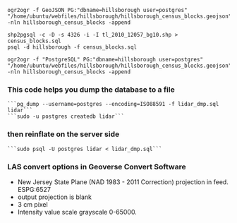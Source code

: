     ogr2ogr -f GeoJSON PG:"dbname=hillsborough user=postgres" "/home/ubuntu/webfiles/hillsborough/hillsborough_census_blocks.geojson" -nln hillsborough_census_blocks -append

    shp2pgsql -c -D -s 4326 -i -I tl_2010_12057_bg10.shp > census_blocks.sql
    psql -d hillsborough -f census_blocks.sql

    ogr2ogr -f "PostgreSQL" PG:"dbname=hillsborough user=postgres" "/home/ubuntu/webfiles/hillsborough/hillsborough_census_blocks.geojson" -nln hillsborough_census_blocks -append


### This code helps you dump the database to a file

    ```pg_dump --username=postgres --encoding=ISO88591 -f lidar_dmp.sql lidar```
    ```sudo -u postgres createdb lidar```

### then reinflate on the server side
    ```sudo psql -U postgres lidar < lidar_dmp.sql```



### LAS convert options in Geoverse Convert Software
- New Jersey State Plane (NAD 1983 - 2011 Correction) projection in feed.  ESPG:6527
- output projection is blank
- 3 cm pixel
- Intensity value scale grayscale 0-65000. 
